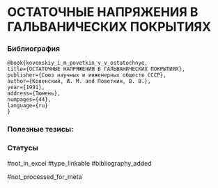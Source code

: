 # ОСТАТОЧНЫЕ НАПРЯЖЕНИЯ В ГАЛЬВАНИЧЕСКИХ ПОКРЫТИЯХ

### Библиография
```
@book{kovenskiy_i_m_povetkin_v_v_ostatochnye,
title={ОСТАТОЧНЫЕ НАПРЯЖЕНИЯ В ГАЛЬВАНИЧЕСКИХ ПОКРЫТИЯХ},
publisher={Союз научных и инженерных обществ СССР},
author={Ковенский, И. М. and Поветкин, В. В.},
year={1991},
address={Тюмень},
numpages={44},
language={ru}
}
```

### Полезные тезисы:

### Статусы
#not_in_excel
#type_linkable 
#bibliography_added 

#not_processed_for_meta